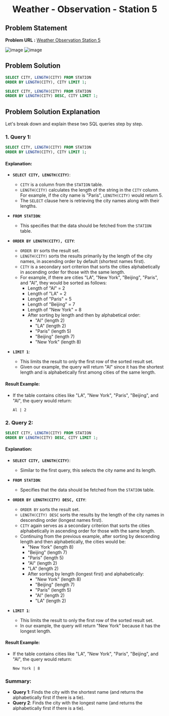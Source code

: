 <h1 align='center'>Weather - Observation - Station 5</h1>

## Problem Statement

**Problem URL :** [Weather Observation Station 5](https://www.hackerrank.com/challenges/weather-observation-station-5/problem?isFullScreen=true)

![image](https://github.com/user-attachments/assets/09759743-31b9-41ca-840b-0f4cef46ba0a)
![image](https://github.com/user-attachments/assets/2f23eefe-d289-4e14-9818-e616a432a77d)

## Problem Solution
```sql
SELECT CITY, LENGTH(CITY) FROM STATION
ORDER BY LENGTH(CITY), CITY LIMIT 1;

SELECT CITY, LENGTH(CITY) FROM STATION
ORDER BY LENGTH(CITY) DESC, CITY LIMIT 1;
```

## Problem Solution Explanation
Let's break down and explain these two SQL queries step by step.

### 1. Query 1: 
```sql
SELECT CITY, LENGTH(CITY) FROM STATION
ORDER BY LENGTH(CITY), CITY LIMIT 1;
```

#### Explanation:

- **`SELECT CITY, LENGTH(CITY)`**:
  - `CITY` is a column from the `STATION` table.
  - `LENGTH(CITY)` calculates the length of the string in the `CITY` column. For example, if the city name is "Paris", `LENGTH(CITY)` would return 5.
  - The `SELECT` clause here is retrieving the city names along with their lengths.

- **`FROM STATION`**:
  - This specifies that the data should be fetched from the `STATION` table.

- **`ORDER BY LENGTH(CITY), CITY`**:
  - `ORDER BY` sorts the result set.
  - `LENGTH(CITY)` sorts the results primarily by the length of the city names, in ascending order by default (shortest names first).
  - `CITY` is a secondary sort criterion that sorts the cities alphabetically in ascending order for those with the same length.
  - For example, if there are cities "LA", "New York", "Beijing", "Paris", and "Al", they would be sorted as follows:
    - Length of "Al" = 2
    - Length of "LA" = 2
    - Length of "Paris" = 5
    - Length of "Beijing" = 7
    - Length of "New York" = 8
    - After sorting by length and then by alphabetical order:
      - "Al" (length 2)
      - "LA" (length 2)
      - "Paris" (length 5)
      - "Beijing" (length 7)
      - "New York" (length 8)

- **`LIMIT 1`**:
  - This limits the result to only the first row of the sorted result set.
  - Given our example, the query will return "Al" since it has the shortest length and is alphabetically first among cities of the same length.

#### Result Example:
- If the table contains cities like "LA", "New York", "Paris", "Beijing", and "Al", the query would return:
  ```
  Al | 2
  ```

### 2. Query 2: 
```sql
SELECT CITY, LENGTH(CITY) FROM STATION
ORDER BY LENGTH(CITY) DESC, CITY LIMIT 1;
```

#### Explanation:

- **`SELECT CITY, LENGTH(CITY)`**:
  - Similar to the first query, this selects the city name and its length.

- **`FROM STATION`**:
  - Specifies that the data should be fetched from the `STATION` table.

- **`ORDER BY LENGTH(CITY) DESC, CITY`**:
  - `ORDER BY` sorts the result set.
  - `LENGTH(CITY) DESC` sorts the results by the length of the city names in descending order (longest names first).
  - `CITY` again serves as a secondary criterion that sorts the cities alphabetically in ascending order for those with the same length.
  - Continuing from the previous example, after sorting by descending length and then alphabetically, the cities would be:
    - "New York" (length 8)
    - "Beijing" (length 7)
    - "Paris" (length 5)
    - "Al" (length 2)
    - "LA" (length 2)
    - After sorting by length (longest first) and alphabetically:
      - "New York" (length 8)
      - "Beijing" (length 7)
      - "Paris" (length 5)
      - "Al" (length 2)
      - "LA" (length 2)

- **`LIMIT 1`**:
  - This limits the result to only the first row of the sorted result set.
  - In our example, the query will return "New York" because it has the longest length.

#### Result Example:
- If the table contains cities like "LA", "New York", "Paris", "Beijing", and "Al", the query would return:
  ```
  New York | 8
  ```

### Summary:

- **Query 1**: Finds the city with the shortest name (and returns the alphabetically first if there is a tie).
- **Query 2**: Finds the city with the longest name (and returns the alphabetically first if there is a tie).
